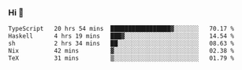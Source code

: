 ### Hi 👋

<!--START_SECTION:waka-->

```txt
TypeScript   20 hrs 54 mins  █████████████████▓░░░░░░░   70.17 %
Haskell      4 hrs 19 mins   ███▓░░░░░░░░░░░░░░░░░░░░░   14.54 %
sh           2 hrs 34 mins   ██░░░░░░░░░░░░░░░░░░░░░░░   08.63 %
Nix          42 mins         ▓░░░░░░░░░░░░░░░░░░░░░░░░   02.38 %
TeX          31 mins         ▒░░░░░░░░░░░░░░░░░░░░░░░░   01.79 %
```

<!--END_SECTION:waka-->
